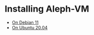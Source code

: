 # Installing Aleph-VM

- [On Debian 11](./INSTALL-Debian-11.md)
- [On Ubuntu 20.04](./INSTALL-Ubuntu-20.04.md)
